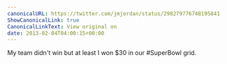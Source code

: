 ```yaml
---
canonicalURL: https://twitter.com/jmjordan/status/298279776748195841
ShowCanonicalLink: true
CanonicalLinkText: View original on
date: 2013-02-04T04:00:15+00:00
---
```

My team didn't win but at least I won $30 in our #SuperBowl grid.